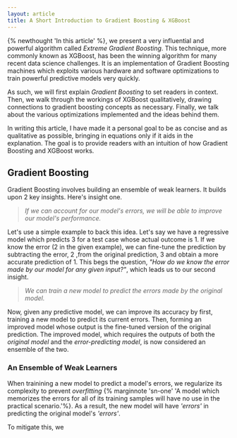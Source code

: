 ```yaml
---
layout: article
title: A Short Introduction to Gradient Boosting & XGBoost
---
```


$$
\DeclareMathOperator{\diag}{diag}
$$

{% newthought 'In this article' %}, we present a very influential and powerful algorithm called *Extreme Gradient Boosting*. This technique, more commonly known as XGBoost, has been the winning algorithm for many recent data science challenges. It is an implementation of Gradient Boosting machines which exploits various hardware and software optimizations to train powerful predictive models very quickly. 

As such, we will first explain *Gradient Boosting* to set readers in context. Then, we walk through the workings of XGBoost qualitatively, drawing connections to gradient boosting concepts as necessary. Finally, we talk about the various optimizations implemented and the ideas behind them. 

In writing this article, I have made it a personal goal to be as concise and as qualitative as possible, bringing in equations only if it aids in the explanation. The goal is to provide readers with an intuition of how Gradient Boosting and XGBoost works. 



## Gradient Boosting

Gradient Boosting involves building an ensemble of weak learners. It builds upon 2 key insights. Here's insight one.

>*If we can account for our model's errors, we will be able to improve our model's performance.*

Let's use a simple example to back this idea. Let's say we have a regressive model which predicts 3 for a test case whose actual outcome is 1. If we know the error (2 in the given example), we can fine-tune the prediction by subtracting the error, 2 ,from the original prediction, 3 and obtain a more accurate prediction of 1. This begs the question, *"How do we know the error made by our model for any given input?"*, which leads us to our second insight.

>*We can train a new model to predict the errors made by the original model.*

Now, given any predictive model, we can improve its accuracy by first, training a new model to predict its current errors. Then, forming an improved model whose output is the fine-tuned version of the original prediction. The improved model, which requires the outputs of both the *original model* and the *error-predicting model*, is now considered an ensemble of the two. 

### An Ensemble of Weak Learners

When trainining a new model to predict a model's errors, we regularize its complexity to prevent *overfitting* {% marginnote 'sn-one' 'A model which memorizes the errors for all of its training samples will have no use in the practical scenario.'%}. As a result, the new model will have *'errors'* in predicting the original model's *'errors'*. 

To mitigate this, we 







